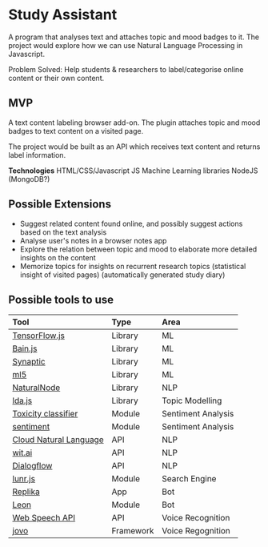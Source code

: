 # Study Assistant

A program that analyses text and attaches topic and mood badges to it.
The project would explore how we can use Natural Language Processing in Javascript.

Problem Solved: Help students & researchers to label/categorise online content or their own content.

## MVP

A text content labeling browser add-on. The plugin attaches topic and mood badges to text content on a visited page.

The project would be built as an API which receives text content and returns label information.

**Technologies**
HTML/CSS/Javascript
JS Machine Learning libraries
NodeJS
(MongoDB?)

## Possible Extensions

- Suggest related content found online, and possibly suggest actions based on the text analysis
- Analyse user's notes in a browser notes app
- Explore the relation between topic and mood to elaborate more detailed insights on the content
- Memorize topics for insights on recurrent research topics
  (statistical insight of visited pages)
  (automatically generated study diary)

## Possible tools to use

| Tool                                                                                  | Type      | Area               |
| :------------------------------------------------------------------------------------ | :-------- | :----------------- |
| [TensorFlow.js](https://www.tensorflow.org/js/)                                       | Library   | ML                 |
| [Bain.js](https://github.com/BrainJS/brain.js)                                        | Library   | ML                 |
| [Synaptic](https://github.com/cazala/synaptic)                                        | Library   | ML                 |
| [ml5](https://ml5js.org/)                                                             | Library   | ML                 |
| [NaturalNode](https://github.com/NaturalNode/natural)                                 | Library   | NLP                |
| [lda.js](https://github.com/awaisathar/lda.js)                                        | Library   | Topic Modelling    |
| [Toxicity classifier](https://github.com/tensorflow/tfjs-models/tree/master/toxicity) | Module    | Sentiment Analysis |
| [sentiment](https://www.npmjs.com/package/sentiment)                                  | Module    | Sentiment Analysis |
| [Cloud Natural Language](https://cloud.google.com/natural-language/)                  | API       | NLP                |
| [wit.ai](https://wit.ai/)                                                             | API       | NLP                |
| [Dialogflow](https://dialogflow.com/)                                                 | API       | NLP                |
| [lunr.js](https://lunrjs.com/)                                                        | Module    | Search Engine      |
| [Replika](https://replika.ai/)                                                        | App       | Bot                |
| [Leon](https://getleon.ai/)                                                           | Module    | Bot                |
| [Web Speech API](https://developer.mozilla.org/en-US/docs/Web/API/Web_Speech_API)     | API       | Voice Recognition  |
| [jovo](https://www.jovo.tech/)                                                        | Framework | Voice Regognition  |
